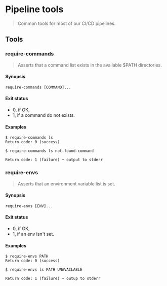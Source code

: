 # Pipeline tools

> Common tools for most of our CI/CD pipelines.

## Tools

### require-commands

> Asserts that a command list exists in the available $PATH directories.

#### Synopsis

```
require-commands [COMMAND]...
```

#### Exit status

- 0, if OK,
- 1, if a command do not exists.

#### Examples

```
$ require-commands ls
Return code: 0 (success)
```

```
$ require-commands ls not-found-command

Return code: 1 (failure) + output to stderr
```

### require-envs

> Asserts that an environment variable list is set.

#### Synopsis

```
require-envs [ENV]...
```

#### Exit status

- 0, if OK,
- 1, if an env isn't set.

#### Examples

```
$ require-envs PATH
Return code: 0 (success)
```

```
$ require-envs ls PATH UNAVAILABLE

Return code: 1 (failure) + outup to stderr
```
